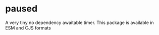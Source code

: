 # paused

A very tiny no dependency awaitable timer. This package is available in ESM and CJS formats
